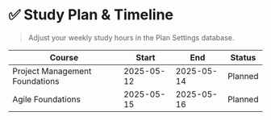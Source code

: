# ✅ Study Plan & Timeline

> Adjust your weekly study hours in the Plan Settings database.

| Course                          | Start       | End         | Status   |
|---------------------------------|-------------|-------------|----------|
| Project Management Foundations  | 2025-05-12  | 2025-05-14  | Planned  |
| Agile Foundations               | 2025-05-15  | 2025-05-16  | Planned  |
